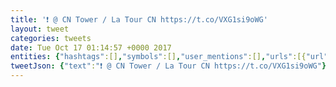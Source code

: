 ```yaml
---
title: '❗️ @ CN Tower / La Tour CN https://t.co/VXG1si9oWG'
layout: tweet
categories: tweets
date: Tue Oct 17 01:14:57 +0000 2017
entities: {"hashtags":[],"symbols":[],"user_mentions":[],"urls":[{"url":"https://t.co/VXG1si9oWG","expanded_url":"https://www.instagram.com/p/BaVI90pAVMx/","display_url":"instagram.com/p/BaVI90pAVMx/","indices":[27,50]}]}
tweetJson: {"text":"❗️ @ CN Tower / La Tour CN https://t.co/VXG1si9oWG"}
---
```

